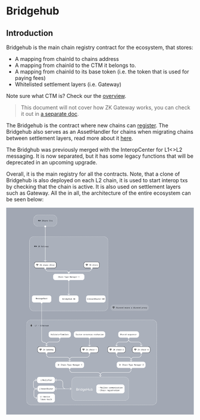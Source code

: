 # Bridgehub

## Introduction

Bridgehub is the main chain registry contract for the ecosystem, that stores:

- A mapping from chainId to chains address
- A mapping from chainId to the CTM it belongs to.
- A mapping from chainId to its base token (i.e. the token that is used for paying fees)
- Whitelisted settlement layers (i.e. Gateway)

Note sure what CTM is? Check our the [overview](./chain_type_manager.md).

> This document will not cover how ZK Gateway works, you can check it out in [a separate doc](../gateway/overview.md). 

The Bridgehub is the contract where new chains can [register](./chain_genesis.md). The Bridgehub also serves as an AssetHandler for chains when migrating chains between settlement layers, read more about it [here](../gateway/chain_migration.md).

The Bridghub was previously merged with the InteropCenter for L1<>L2 messaging. It is now separated, but it has some legacy functions that will be deprecated in an upcoming upgrade.

Overall, it is the main registry for all the contracts. Note, that a clone of Bridgehub is also deployed on each L2 chain, it is used to start interop txs by checking that the chain is active. It is also used on settlement layers such as Gateway. All the in all, the architecture of the entire ecosystem can be seen below:

![Contracts](./img/ecosystem_architecture.png)
